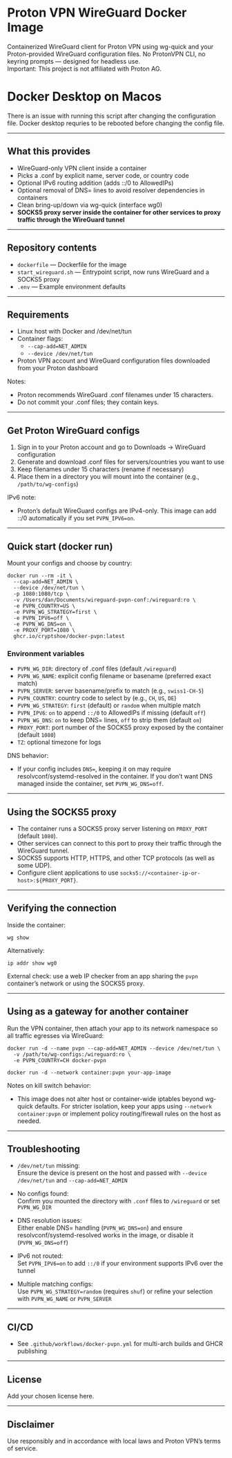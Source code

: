 # Proton VPN WireGuard Docker Image

Containerized WireGuard client for Proton VPN using wg-quick and your Proton-provided WireGuard configuration files. No ProtonVPN CLI, no keyring prompts — designed for headless use.  
Important: This project is not affiliated with Proton AG.

# Docker Desktop on Macos
There is an issue with running this script after changing the configuration file. Docker desktop requries to be rebooted before changing the config file. 

---

## What this provides

- WireGuard-only VPN client inside a container
- Picks a .conf by explicit name, server code, or country code
- Optional IPv6 routing addition (adds ::/0 to AllowedIPs)
- Optional removal of DNS= lines to avoid resolver dependencies in containers
- Clean bring-up/down via wg-quick (interface wg0)
- **SOCKS5 proxy server inside the container for other services to proxy traffic through the WireGuard tunnel**

---

## Repository contents

- `dockerfile` — Dockerfile for the image
- `start_wireguard.sh` — Entrypoint script, now runs WireGuard and a SOCKS5 proxy
- `.env` — Example environment defaults

---

## Requirements

- Linux host with Docker and /dev/net/tun
- Container flags:
  - `--cap-add=NET_ADMIN`
  - `--device /dev/net/tun`
- Proton VPN account and WireGuard configuration files downloaded from your Proton dashboard

Notes:  
- Proton recommends WireGuard .conf filenames under 15 characters.  
- Do not commit your .conf files; they contain keys.

---

## Get Proton WireGuard configs

1. Sign in to your Proton account and go to Downloads → WireGuard configuration  
2. Generate and download .conf files for servers/countries you want to use  
3. Keep filenames under 15 characters (rename if necessary)  
4. Place them in a directory you will mount into the container (e.g., `/path/to/wg-configs`)  

IPv6 note:  
- Proton’s default WireGuard configs are IPv4-only. This image can add ::/0 automatically if you set `PVPN_IPV6=on`.

---


## Quick start (docker run)

Mount your configs and choose by country:

```
docker run --rm -it \                           
  --cap-add=NET_ADMIN \
  --device /dev/net/tun \
  -p 1080:1080/tcp \
  -v /Users/dan/Documents/wireguard-pvpn-conf:/wireguard:ro \
  -e PVPN_COUNTRY=US \
  -e PVPN_WG_STRATEGY=first \
  -e PVPN_IPV6=off \
  -e PVPN_WG_DNS=on \
  -e PROXY_PORT=1080 \
  ghcr.io/cryptshoe/docker-pvpn:latest
  ```

### Environment variables

- `PVPN_WG_DIR`: directory of .conf files (default `/wireguard`)  
- `PVPN_WG_NAME`: explicit config filename or basename (preferred exact match)  
- `PVPN_SERVER`: server basename/prefix to match (e.g., `swiss1-CH-5`)  
- `PVPN_COUNTRY`: country code to select by (e.g., `CH`, `US`, `DE`)  
- `PVPN_WG_STRATEGY`: `first` (default) or `random` when multiple match  
- `PVPN_IPV6`: `on` to append `::/0` to AllowedIPs if missing (default `off`)  
- `PVPN_WG_DNS`: `on` to keep DNS= lines, `off` to strip them (default `on`)  
- `PROXY_PORT`: port number of the SOCKS5 proxy exposed by the container (default `1080`)  
- `TZ`: optional timezone for logs  

DNS behavior:  
- If your config includes `DNS=`, keeping it on may require resolvconf/systemd-resolved in the container. If you don’t want DNS managed inside the container, set `PVPN_WG_DNS=off`.

---

## Using the SOCKS5 proxy

- The container runs a SOCKS5 proxy server listening on `PROXY_PORT` (default `1080`).  
- Other services can connect to this port to proxy their traffic through the WireGuard tunnel.  
- SOCKS5 supports HTTP, HTTPS, and other TCP protocols (as well as some UDP).  
- Configure client applications to use `socks5://<container-ip-or-host>:${PROXY_PORT}`.

---

## Verifying the connection

Inside the container:
```
wg show
```
Alternatively:
```
ip addr show wg0
```
External check: use a web IP checker from an app sharing the `pvpn` container’s network or using the SOCKS5 proxy.

---

## Using as a gateway for another container

Run the VPN container, then attach your app to its network namespace so all traffic egresses via WireGuard:
```
docker run -d --name pvpn --cap-add=NET_ADMIN --device /dev/net/tun \
  -v /path/to/wg-configs:/wireguard:ro \
  -e PVPN_COUNTRY=CH docker-pvpn
```
```
docker run -d --network container:pvpn your-app-image
```
Notes on kill switch behavior:  
- This image does not alter host or container-wide iptables beyond wg-quick defaults. For stricter isolation, keep your apps using `--network container:pvpn` or implement policy routing/firewall rules on the host as needed.

---

## Troubleshooting

- `/dev/net/tun` missing:  
  Ensure the device is present on the host and passed with `--device /dev/net/tun` and `--cap-add=NET_ADMIN`

- No configs found:  
  Confirm you mounted the directory with `.conf` files to `/wireguard` or set `PVPN_WG_DIR`

- DNS resolution issues:  
  Either enable DNS= handling (`PVPN_WG_DNS=on`) and ensure resolvconf/systemd-resolved works in the image, or disable it (`PVPN_WG_DNS=off`)

- IPv6 not routed:  
  Set `PVPN_IPV6=on` to add `::/0` if your environment supports IPv6 over the tunnel

- Multiple matching configs:  
  Use `PVPN_WG_STRATEGY=random` (requires `shuf`) or refine your selection with `PVPN_WG_NAME` or `PVPN_SERVER`

---

## CI/CD

- See `.github/workflows/docker-pvpn.yml` for multi-arch builds and GHCR publishing

---

## License

Add your chosen license here.

---

## Disclaimer

Use responsibly and in accordance with local laws and Proton VPN’s terms of service.
